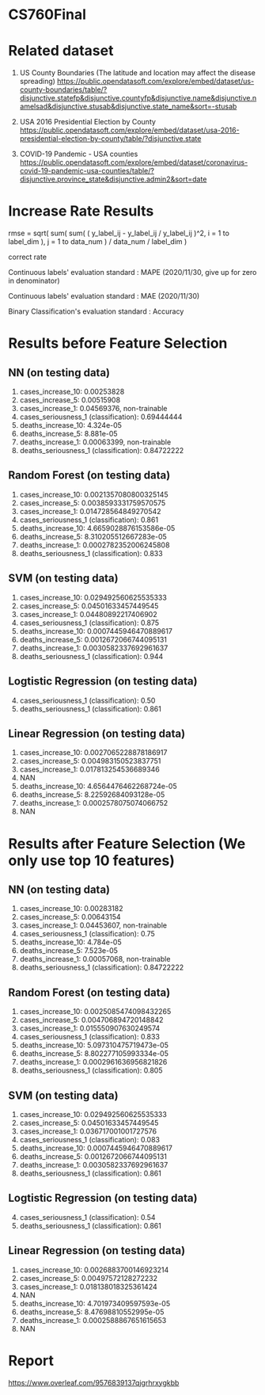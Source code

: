 # CS760Final

# Related dataset #
1. US County Boundaries (The latitude and location may affect the disease spreading)
https://public.opendatasoft.com/explore/embed/dataset/us-county-boundaries/table/?disjunctive.statefp&disjunctive.countyfp&disjunctive.name&disjunctive.namelsad&disjunctive.stusab&disjunctive.state_name&sort=-stusab

2. USA 2016 Presidential Election by County
https://public.opendatasoft.com/explore/embed/dataset/usa-2016-presidential-election-by-county/table/?disjunctive.state

3. COVID-19 Pandemic - USA counties
https://public.opendatasoft.com/explore/embed/dataset/coronavirus-covid-19-pandemic-usa-counties/table/?disjunctive.province_state&disjunctive.admin2&sort=date


# Increase Rate Results #
rmse = sqrt( sum( sum( ( y_label_ij - y_label_ij / y_label_ij )^2, i = 1 to label_dim ), j = 1 to data_num ) / data_num / label_dim )

correct rate

Continuous labels' evaluation standard : MAPE (2020/11/30, give up for zero in denominator)

Continuous labels' evaluation standard : MAE (2020/11/30)

Binary Classification's evaluation standard : Accuracy

# Results before Feature Selection #
## NN (on testing data) ##
1. cases_increase_10: 0.00253828
2. cases_increase_5: 0.00515908
3. cases_increase_1: 0.04569376, non-trainable
4. cases_seriousness_1 (classification): 0.69444444
5. deaths_increase_10: 4.324e-05
6. deaths_increase_5: 8.881e-05
7. deaths_increase_1: 0.00063399, non-trainable
8. deaths_seriousness_1 (classification): 0.84722222

## Random Forest (on testing data) ##
1. cases_increase_10: 0.0021357080800325145
2. cases_increase_5: 0.0038593331759570575
3. cases_increase_1: 0.014728564849270542
4. cases_seriousness_1 (classification): 0.861
5. deaths_increase_10: 4.6659028876153586e-05
6. deaths_increase_5: 8.310205512667283e-05
7. deaths_increase_1: 0.0002782352006245808
8. deaths_seriousness_1 (classification): 0.833

## SVM (on testing data) ##
1. cases_increase_10: 0.029492560625535333
2. cases_increase_5: 0.04501633457449545
3. cases_increase_1: 0.04480892217406902
4. cases_seriousness_1 (classification): 0.875
5. deaths_increase_10: 0.0007445946470889617
6. deaths_increase_5: 0.0012672066744095131
7. deaths_increase_1: 0.0030582337692961637
8. deaths_seriousness_1 (classification): 0.944

## Logtistic Regression (on testing data) ##

4. cases_seriousness_1 (classification): 0.50
8. deaths_seriousness_1 (classification): 0.861

## Linear Regression (on testing data) ##

1. cases_increase_10: 0.0027065228878186917
2. cases_increase_5: 0.004983150523837751
3. cases_increase_1: 0.017813254536689346
4. NAN
5. deaths_increase_10: 4.6564476462268724e-05
6. deaths_increase_5: 8.22592684093128e-05
7. deaths_increase_1: 0.0002578075074066752
8. NAN

# Results after Feature Selection (We only use top 10 features) #

## NN (on testing data) ##
1. cases_increase_10: 0.00283182
2. cases_increase_5: 0.00643154
3. cases_increase_1: 0.04453607, non-trainable
4. cases_seriousness_1 (classification): 0.75
5. deaths_increase_10: 4.784e-05
6. deaths_increase_5: 7.523e-05
7. deaths_increase_1: 0.00057068, non-trainable
8. deaths_seriousness_1 (classification): 0.84722222

## Random Forest (on testing data) ##
1. cases_increase_10: 0.0025085474098432265
2. cases_increase_5: 0.004706894720148842
3. cases_increase_1: 0.015550907630249574
4. cases_seriousness_1 (classification): 0.833
5. deaths_increase_10: 5.097310475719473e-05
6. deaths_increase_5: 8.802277105993334e-05
7. deaths_increase_1: 0.0002961636956821826
8. deaths_seriousness_1 (classification): 0.805 

## SVM (on testing data) ##
1. cases_increase_10: 0.029492560625535333
2. cases_increase_5: 0.04501633457449545
3. cases_increase_1: 0.036717001001727576
4. cases_seriousness_1 (classification): 0.083
5. deaths_increase_10: 0.0007445946470889617
6. deaths_increase_5: 0.0012672066744095131
7. deaths_increase_1: 0.0030582337692961637
8. deaths_seriousness_1 (classification): 0.861

## Logtistic Regression (on testing data) ##

4. cases_seriousness_1 (classification): 0.54
8. deaths_seriousness_1 (classification): 0.861

## Linear Regression (on testing data) ##

1. cases_increase_10: 0.0026883700146923214
2. cases_increase_5: 0.00497572128272232
3. cases_increase_1: 0.018138018325361424
4. NAN
5. deaths_increase_10: 4.701973409597593e-05
6. deaths_increase_5: 8.47698810552995e-05
7. deaths_increase_1: 0.0002588867651615653
8. NAN

# Report
https://www.overleaf.com/9576839137qjgrhrxygkbb
